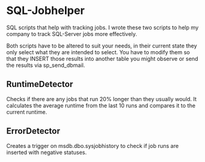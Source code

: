 # SQL-Jobhelper
SQL scripts that help with tracking jobs. 
I wrote these two scripts to help my company to track SQL-Server jobs more effectively. 

Both scripts have to be altered to suit your needs, in their current state they only select what they are intended to select. You have to modify them so that they INSERT those results into another table you might observe or send the results via sp_send_dbmail.
## RuntimeDetector 
Checks if there are any jobs that run 20% longer than they usually would. It calculates the average runtime from the last 10 runs and compares it to the current runtime.
## ErrorDetector
Creates a trigger on msdb.dbo.sysjobhistory to check if job runs are inserted with negative statuses.


